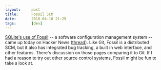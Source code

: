 ```yaml
---
layout:     post
title:      Fossil SCM
date:       2018-04-10 21:25
tags:       [dev]
---
```


[SQLite's use of Fossil](https://sqlite.org/whynotgit.html) -- a
software configuration management system -- came up today on Hacker
News ([thread](https://news.ycombinator.com/item?id=16806114)). Like
Git, Fossil is a distributed SCM, but it also has integrated bug
tracking, a built in web interface, and other features. There's
discussion on those pages comparing it to Git. If I had a reason to
try out other source control systems, Fossil might be fun to take a
look at.
